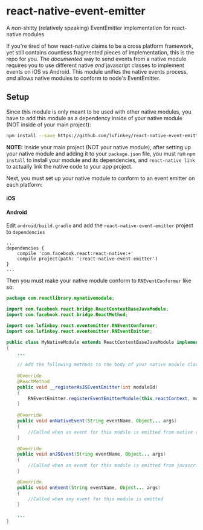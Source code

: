 
# react-native-event-emitter

A *non*-shitty (relatively speaking) EventEmitter implementation for react-native modules

If you're tired of how react-native claims to be a cross platform framework, yet still contains countless fragmented pieces of implementation, this is the repo for you. The *documented* way to send events from a native module requires you to use different native *and* javascript classes to implement events on iOS vs Android. This module unifies the native events process, *and* allows native modules to conform to node's EventEmitter.

## Setup

Since this module is only meant to be used with other native modules, you have to add this module as a dependency inside of your native module (NOT inside of your main project):

```bash
npm install --save https://github.com/lufinkey/react-native-event-emitter
```

**NOTE:** Inside your main project (NOT your native module), after setting up your native module and adding it to your `package.json` file, you must run `npm install` to install your module and its dependencies, and `react-native link` to actually link the native code to your app project.

Next, you must set up your native module to conform to an event emitter on each platform:

#### iOS

#### Android

Edit `android/build.gradle` and add the `react-native-event-emitter` project to `dependencies`

```
...
dependencies {
	compile 'com.facebook.react:react-native:+'
	compile project(path: ':react-native-event-emitter')
}
...
```

Then you must make your native module conform to `RNEventConformer` like so:

```java
package com.reactlibrary.mynativemodule;

import com.facebook.react.bridge.ReactContextBaseJavaModule;
import com.facebook.react.bridge.ReactMethod;

import com.lufinkey.react.eventemitter.RNEventConformer;
import com.lufinkey.react.eventemitter.RNEventEmitter;

public class MyNativeModule extends ReactContextBaseJavaModule implements RNEventConformer
{
	...
	
	// Add the following methods to the body of your native module class
	
	@Override
	@ReactMethod
	public void __registerAsJSEventEmitter(int moduleId)
	{
		RNEventEmitter.registerEventEmitterModule(this.reactContext, moduleId, this);
	}
	
	@Override
	public void onNativeEvent(String eventName, Object... args)
	{
		//Called when an event for this module is emitted from native code
	}

	@Override
	public void onJSEvent(String eventName, Object... args)
	{
		//Called when an event for this module is emitted from javascript
	}

	@Override
	public void onEvent(String eventName, Object... args)
	{
		//Called when any event for this module is emitted
	}
	
	...
}
```
